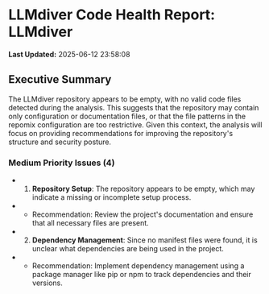 # LLMdiver Code Health Report: LLMdiver
**Last Updated:** 2025-06-12 23:58:08

## Executive Summary
The LLMdiver repository appears to be empty, with no valid code files detected during the analysis. This suggests that the repository may contain only configuration or documentation files, or that the file patterns in the repomix configuration are too restrictive. Given this context, the analysis will focus on providing recommendations for improving the repository's structure and security posture.

### Medium Priority Issues (4)
- 1. **Repository Setup**: The repository appears to be empty, which may indicate a missing or incomplete setup process.
- * Recommendation: Review the project's documentation and ensure that all necessary files are present.
- 2. **Dependency Management**: Since no manifest files were found, it is unclear what dependencies are being used in the project.
- * Recommendation: Implement dependency management using a package manager like pip or npm to track dependencies and their versions.

